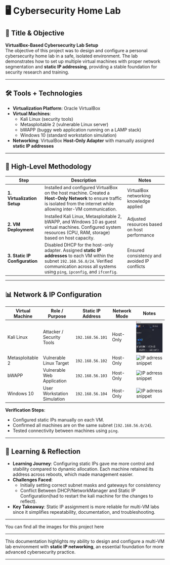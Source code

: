 # 🖥️ Cybersecurity Home Lab  

## 🎯 Title & Objective  
**VirtualBox-Based Cybersecurity Lab Setup**  
The objective of this project was to design and configure a personal cybersecurity home lab in a safe, isolated environment. The lab demonstrates how to set up multiple virtual machines with proper network segmentation and **static IP addressing**, providing a stable foundation for security research and training.  

---

## 🛠️ Tools + Technologies  

- **Virtualization Platform**: Oracle VirtualBox  
- **Virtual Machines**:  
  - Kali Linux (security tools)  
  - Metasploitable 2 (vulnerable Linux server)  
  - bWAPP (buggy web application running on a LAMP stack)  
  - Windows 10 (standard workstation simulation)  
- **Networking**: VirtualBox **Host-Only Adapter** with manually assigned **static IP addresses**  

---

## 🔎 High-Level Methodology  

| Step | Description | Notes |  
|------|-------------|-------|  
| **1. Virtualization Setup** | Installed and configured VirtualBox on the host machine. Created a **Host-Only Network** to ensure traffic is isolated from the internet while allowing inter-VM communication. | VirtualBox networking knowledge applied |  
| **2. VM Deployment** | Installed Kali Linux, Metasploitable 2, bWAPP, and Windows 10 as guest virtual machines. Configured system resources (CPU, RAM, storage) based on host capacity. | Adjusted resources based on host performance |  
| **3. Static IP Configuration** | Disabled DHCP for the host-only adapter. Assigned **static IP addresses** to each VM within the subnet `192.168.56.0/24`. Verified communication across all systems using `ping`, `ipconfig`, and `ifconfig`. | Ensured consistency and avoided IP conflicts |  

---

## 📊 Network & IP Configuration  

| Virtual Machine  | Role / Purpose              | Static IP Address | Network Mode  | Notes |  
|------------------|-----------------------------|------------------|---------------|-------|  
| Kali Linux       | Attacker / Security Tools   | `192.168.56.101` | Host-Only     | <img src="../../assets/images/kali IP.png" alt="IP adrress snippet" height="100" />|  
| Metasploitable 2 | Vulnerable Linux Target     | `192.168.56.102` | Host-Only     | <img src="../../assets/images/metasploit IP.png" alt="IP adrress snippet" height="100" /> |  
| bWAPP            | Vulnerable Web Application  | `192.168.56.103` | Host-Only     | <img src="../../assets/images/bwapp IP.png" alt="IP adrress snippet" height="100" /> |  
| Windows 10       | User Workstation Simulation | `192.168.56.104` | Host-Only     | <img src="../../assets/images/windowa IP.png" alt="IP adrress snippet" height="100" /> |  

**Verification Steps**:  
- Configured static IPs manually on each VM.  
- Confirmed all machines are on the same subnet (`192.168.56.0/24`).  
- Tested connectivity between machines using `ping`.  

---

## 🧠 Learning & Reflection  

- **Learning Journey**: Configuring static IPs gave me more control and stability compared to dynamic allocation. Each machine retained its address across reboots, which made management easier.  
- **Challenges Faced**:  
  - Initially setting correct subnet masks and gateways for consistency  
  - Conflict Between DHCP/NetworkManager and Static IP Configuration(had to restart the kali machine for the changes to reflect).  
- **Key Takeaway**: Static IP assignment is more reliable for multi-VM labs since it simplifies repeatability, documentation, and troubleshooting.  

---
You can find all the images for this project here
 
---
This documentation highlights my ability to design and configure a multi-VM lab environment with **static IP networking**, an essential foundation for more advanced cybersecurity practice.  

---
